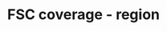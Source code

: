 ---
title: 'FSC coverage - region'
field: 'fsc.coverage.region'
slug: 'fsc-resource-coverage-region'
description: 'select from control list'
comment: 'FSC regions if different to the ISEAL list'
required: False
vocabulary: 'fsc-resource-coverage-region.txt'
policy: 'Controlled value. Multi select from control list.'
---